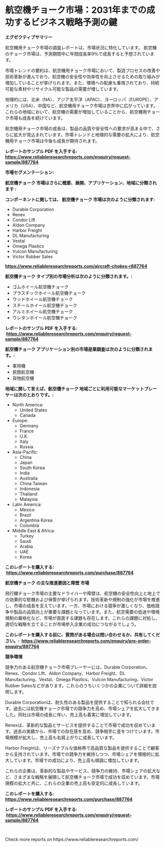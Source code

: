 <p><h1>航空機チョーク市場：2031年までの成功するビジネス戦略予測の鍵</h1></p><p><strong>エグゼクティブサマリー</strong></p>
<p><p>航空機用チョーク市場の調査レポートは、市場状況に特化しています。 航空機のチョーク市場は、予測期間中に年間成長率9％で成長すると予想されています。 </p><p>市場トレンドの要約は、航空機用チョーク市場において、製造プロセスの改善や技術革新が進んでおり、航空機の安全性や効率性を向上させるための取り組みが増加していることが挙げられます。また、環境への配慮も重視されており、持続可能な素材やリサイクル可能な製品の需要が増しています。 </p><p>地理的には、北米（NA）、アジア太平洋（APAC）、ヨーロッパ（EUROPE）、アメリカ（USA）、中国など、航空機用チョーク市場は世界中に広がっています。これらの地域において、航空機の需要が増加していることから、航空機用チョーク市場も成長を続けています。 </p><p>航空機用チョーク市場の成長は、製品の品質や安全性への要求が高まる中で、さらに拡大が見込まれています。市場トレンドと地理的な需要の拡大により、航空機用チョーク市場は今後も成長が期待されます。</p></p>
<p><strong>レポートのサンプル PDF を入手する: <a href="https://www.reliableresearchreports.com/enquiry/request-sample/887764">https://www.reliableresearchreports.com/enquiry/request-sample/887764</a></strong></p>
<p><strong>市場セグメンテーション:</strong></p>
<p><strong> 航空機チョーク 市場はさらに概要、展開、アプリケーション、地域に分類されます :</strong></p>
<p><strong>コンポーネントに関しては、 航空機チョーク 市場は次のように分類されます: &nbsp;</strong></p>
<p><ul><li>Durable Corporation</li><li>Renex</li><li>Condor Lift</li><li>Aldon Company</li><li>Harbor Freight</li><li>DL Manufacturing</li><li>Vestal</li><li>Omega Plastics</li><li>Vulcon Manufacturing</li><li>Victor Rubber Sales</li></ul></p>
<p><strong><a href="https://www.reliableresearchreports.com/aircraft-chokes-r887764">https://www.reliableresearchreports.com/aircraft-chokes-r887764</a></strong></p>
<p><strong> 航空機チョーク タイプ別の市場分析は次のように分類されます。:</strong></p>
<p><ul><li>ゴムホイール航空機チョーク</li><li>プラスチックホイール航空機チョーク</li><li>ウッドホイール航空機チョーク</li><li>スチールホイール航空機チョーク</li><li>アルミホイール航空機チョーク</li><li>ウレタンホイール航空機チョーク</li></ul></p>
<p><strong>レポートのサンプル PDF を入手する: &nbsp;<a href="https://www.reliableresearchreports.com/enquiry/request-sample/887764">https://www.reliableresearchreports.com/enquiry/request-sample/887764</a></strong></p>
<p><strong> 航空機チョーク アプリケーション別の市場産業調査は次のように分類されます。:</strong></p>
<p><ul><li>軍用機</li><li>民間航空機</li><li>貨物航空機</li></ul></p>
<p><strong>地域に関して言えば、航空機チョーク 地域ごとに利用可能なマーケットプレーヤーは次のとおりです。:</strong></p>
<p><ul>
    <li>
        North America:
        <ul>
            <li>United States</li>
            <li>Canada</li>
        </ul>
    </li>
    <li>
        Europe:
        <ul>
            <li>Germany</li>
            <li>France</li>
            <li>U.K.</li>
            <li>Italy</li>
            <li>Russia</li>
        </ul>
    </li>
    <li>
        Asia-Pacific:
        <ul>
            <li>China</li>
            <li>Japan</li>
            <li>South Korea</li>
            <li>India</li>
            <li>Australia</li>
            <li>China Taiwan</li>
            <li>Indonesia</li>
            <li>Thailand</li>
            <li>Malaysia</li>
        </ul>
    </li>
    <li>
        Latin America:
        <ul>
            <li>Mexico</li>
            <li>Brazil</li>
            <li>Argentina Korea</li>
            <li>Colombia</li>
        </ul>
    </li>
    <li>
        Middle East & Africa:
        <ul>
            <li>Turkey</li>
            <li>Saudi</li>
            <li>Arabia</li>
            <li>UAE</li>
            <li>Korea</li>
        </ul>
    </li>
    </ul></p>
<p><strong>このレポートを購入する: &nbsp;<a href="https://www.reliableresearchreports.com/purchase/887764">https://www.reliableresearchreports.com/purchase/887764</a></strong></p>
<p><strong>航空機チョーク の主な推進要因と障壁 市場</strong></p>
<p><p>飛行機チョーク市場の主要なドライバーや障壁は、航空機の安全性向上と地上での効果的な駐機および保管が挙げられます。技術革新や規制の強化が市場を推進し、市場の成長を支えています。一方、市場における競争が激しくなり、価格競争や製品の品質向上が重要な課題となっています。また、航空需要の低迷や環境規制の厳格化など、市場が直面する課題も存在します。これらの課題に対処し、適切な戦略を立てることが市場参入企業の成功につながるでしょう。</p></p>
<p><strong>このレポートを購入する前に、質問がある場合は問い合わせるか、共有してください。:&nbsp; <a href="https://www.reliableresearchreports.com/enquiry/pre-order-enquiry/887764">https://www.reliableresearchreports.com/enquiry/pre-order-enquiry/887764</a></strong></p>
<p><strong>競争環境</strong></p>
<p><p>競争力のある航空機チョーク市場プレーヤーには、Durable Corporation、Renex、Condor Lift、Aldon Company、Harbor Freight、DL Manufacturing、Vestal、Omega Plastics、Vulcon Manufacturing、Victor Rubber Salesなどがあります。これらのうちいくつかの企業について詳細を説明します。</p><p>Durable Corporationは、耐久性のある製品を提供することで知られる会社です。過去には航空機チョーク市場での競争力を高め、市場シェアを拡大してきました。同社は市場の成長に伴い、売上高も着実に増加しています。</p><p>Renexは、革新的な製品とサービスを提供することで市場で成功を収めています。過去の実績から、市場での存在感を高め、競争相手に差をつけています。市場規模が拡大し、売上高も右肩上がりに成長しています。</p><p>Harbor Freightは、リーズナブルな価格帯で高品質な製品を提供することで顧客から支持されています。市場での競争力を維持しつつ、市場シェアを積極的に拡大しています。市場での成功により、売上高も順調に増加しています。</p><p>これらの企業は、革新的な製品やサービス、競争力の維持、市場シェアの拡大など、さまざまな戦略を展開して航空機チョーク市場で成功を収めています。市場規模の拡大と共に、これらの企業の売上高も安定的に成長しています。</p></p>
<p><strong>このレポートを購入する: &nbsp; <a href="https://www.reliableresearchreports.com/purchase/887764">https://www.reliableresearchreports.com/purchase/887764</a></strong></p>
<p><strong>レポートのサンプル PDF を入手する: &nbsp;<a href="https://www.reliableresearchreports.com/enquiry/request-sample/887764">https://www.reliableresearchreports.com/enquiry/request-sample/887764</a></strong><strong></strong></p>
<p>&nbsp;</p>
<p>Check more reports on https://www.reliableresearchreports.com/</p>